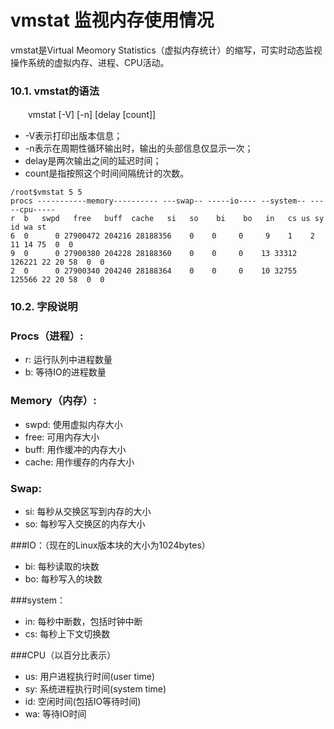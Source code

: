 # vmstat 监视内存使用情况
vmstat是Virtual Meomory Statistics（虚拟内存统计）的缩写，可实时动态监视操作系统的虚拟内存、进程、CPU活动。

### 10.1. vmstat的语法
　　vmstat [-V] [-n] [delay [count]]

- -V表示打印出版本信息；
- -n表示在周期性循环输出时，输出的头部信息仅显示一次；
- delay是两次输出之间的延迟时间；
- count是指按照这个时间间隔统计的次数。

```
/root$vmstat 5 5
procs -----------memory---------- ---swap-- -----io---- --system-- -----cpu-----
r  b   swpd   free   buff  cache   si   so    bi    bo   in   cs us sy id wa st
6  0      0 27900472 204216 28188356    0    0     0     9    1    2 11 14 75  0  0
9  0      0 27900380 204228 28188360    0    0     0    13 33312 126221 22 20 58  0  0
2  0      0 27900340 204240 28188364    0    0     0    10 32755 125566 22 20 58  0  0
```

### 10.2. 字段说明
### Procs（进程）:
- r: 运行队列中进程数量
- b: 等待IO的进程数量

### Memory（内存）:
- swpd: 使用虚拟内存大小
- free: 可用内存大小
- buff: 用作缓冲的内存大小
- cache: 用作缓存的内存大小

### Swap:
- si: 每秒从交换区写到内存的大小
- so: 每秒写入交换区的内存大小

###IO：（现在的Linux版本块的大小为1024bytes）
- bi: 每秒读取的块数
- bo: 每秒写入的块数

###system：
- in: 每秒中断数，包括时钟中断
- cs: 每秒上下文切换数

###CPU（以百分比表示）
- us: 用户进程执行时间(user time)
- sy: 系统进程执行时间(system time)
- id: 空闲时间(包括IO等待时间)
- wa: 等待IO时间
